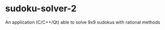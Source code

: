 sudoku-solver-2
===============

An application (C/C++/Qt) able to solve 9x9 sudokus with rational methods

